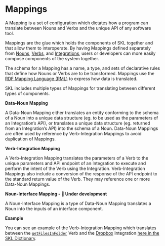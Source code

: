 # Mappings

A Mapping is a set of configuration which dictates how a program can translate between Nouns and Verbs and the unique API of any software tool.

Mappings are the glue which holds the components of SKL together and that allow them to interoperate. By having Mappings defined separately from [Nouns](./nouns.md), [Verbs](./verbs.md), and [Integrations](../../other/terminology.md#integration), users or developers can more easily compose components of the system together.

The schema for a Mapping has a name, a type, and sets of declarative rules that define how Nouns or Verbs are to be transformed. Mappings use the [RDF Mapping Language (RML)](https://rml.io/) to express how data is translated.

SKL includes multiple types of Mappings for translating between different types of components.

**Data-Noun Mapping**

A Data-Noun Mapping either translates an entity conforming to the schema of a Noun into a unique data structure (eg. to be used as the parameters of an Integration’s API), or translates a unique data structure (eg. returned from an Integration’s API) into the schema of a Noun. Data-Noun Mappings are often used by reference by Verb-Integration Mappings to avoid duplication of Mappings.

**Verb-Integration Mapping**

A Verb-Integration Mapping translates the parameters of a Verb to the unique parameters and API endpoint of an Integration to execute and perform the intent of the Verb using the Integration. Verb-Integration Mappings also include a conversion of the response of the API endpoint to the standard return value of the Verb. They may reference one or more Data-Noun Mappings.

**Noun-Interface Mapping - 🚧 Under development**

A Noun-Interface Mapping is a type of Data-Noun Mapping translates a Noun into the inputs of an interface component.

**Example**

You can see an example of the Verb-Integration Mapping which translates between the [`getFilesInFolder`](https://github.com/comake/skl-dictionary/blob/main/verbs/getFilesInFolder/schema.json) Verb and the [Dropbox](https://github.com/comake/skl-dictionary/blob/main/integrations/dropbox/schema.json) Integration [here in the SKL Dictionary](https://github.com/comake/skl-dictionary/blob/main/mappings/getFilesInFolderToDropbox/schema.json).
